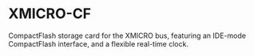 # XMICRO-CF

CompactFlash storage card for the XMICRO bus, featuring an IDE-mode CompactFlash interface, and a flexible real-time clock.
